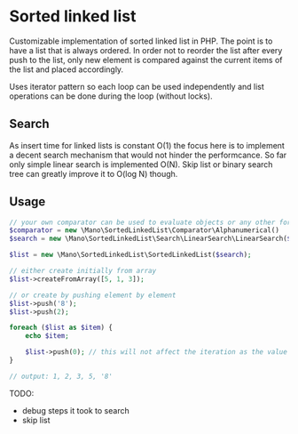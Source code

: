 # Sorted linked list

Customizable implementation of sorted linked list in PHP. The point is to have a list that is always ordered. In order not to reorder the list after every push to the list, only new element is compared against the current items of the list and placed accordingly. 

Uses iterator pattern so each loop can be used independently and list operations can be done during the loop 
(without locks).

## Search

As insert time for linked lists is constant O(1) the focus here is to implement a decent search mechanism that would not hinder the performcance. So far only simple linear search is implemented O(N). Skip list or binary search tree can greatly improve it to O(log N) though. 

## Usage

```php
// your own comparator can be used to evaluate objects or any other forms
$comparator = new \Mano\SortedLinkedList\Comparator\Alphanumerical()
$search = new \Mano\SortedLinkedList\Search\LinearSearch\LinearSearch($comparator);

$list = new \Mano\SortedLinkedList\SortedLinkedList($search);

// either create initially from array
$list->createFromArray([5, 1, 3]);

// or create by pushing element by element
$list->push('8');
$list->push(2);

foreach ($list as $item) {
    echo $item;

    $list->push(0); // this will not affect the iteration as the value is pushed before pointer
}

// output: 1, 2, 3, 5, '8' 
```

TODO:
- debug steps it took to search 
- skip list
